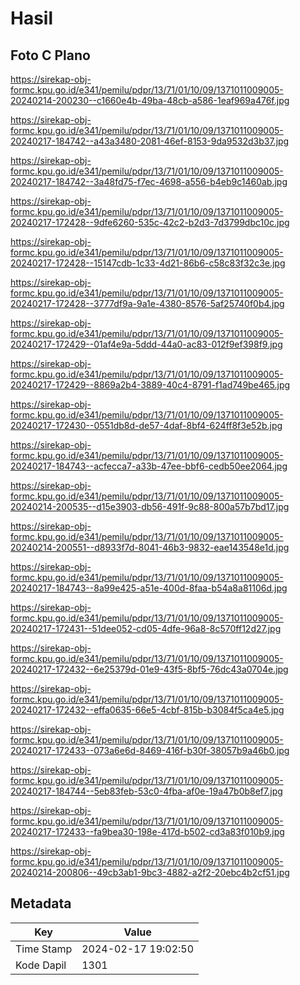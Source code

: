 # Hasil

## Foto C Plano

https://sirekap-obj-formc.kpu.go.id/e341/pemilu/pdpr/13/71/01/10/09/1371011009005-20240214-200230--c1660e4b-49ba-48cb-a586-1eaf969a476f.jpg

https://sirekap-obj-formc.kpu.go.id/e341/pemilu/pdpr/13/71/01/10/09/1371011009005-20240217-184742--a43a3480-2081-46ef-8153-9da9532d3b37.jpg

https://sirekap-obj-formc.kpu.go.id/e341/pemilu/pdpr/13/71/01/10/09/1371011009005-20240217-184742--3a48fd75-f7ec-4698-a556-b4eb9c1460ab.jpg

https://sirekap-obj-formc.kpu.go.id/e341/pemilu/pdpr/13/71/01/10/09/1371011009005-20240217-172428--9dfe6260-535c-42c2-b2d3-7d3799dbc10c.jpg

https://sirekap-obj-formc.kpu.go.id/e341/pemilu/pdpr/13/71/01/10/09/1371011009005-20240217-172428--15147cdb-1c33-4d21-86b6-c58c83f32c3e.jpg

https://sirekap-obj-formc.kpu.go.id/e341/pemilu/pdpr/13/71/01/10/09/1371011009005-20240217-172428--3777df9a-9a1e-4380-8576-5af25740f0b4.jpg

https://sirekap-obj-formc.kpu.go.id/e341/pemilu/pdpr/13/71/01/10/09/1371011009005-20240217-172429--01af4e9a-5ddd-44a0-ac83-012f9ef398f9.jpg

https://sirekap-obj-formc.kpu.go.id/e341/pemilu/pdpr/13/71/01/10/09/1371011009005-20240217-172429--8869a2b4-3889-40c4-8791-f1ad749be465.jpg

https://sirekap-obj-formc.kpu.go.id/e341/pemilu/pdpr/13/71/01/10/09/1371011009005-20240217-172430--0551db8d-de57-4daf-8bf4-624ff8f3e52b.jpg

https://sirekap-obj-formc.kpu.go.id/e341/pemilu/pdpr/13/71/01/10/09/1371011009005-20240217-184743--acfecca7-a33b-47ee-bbf6-cedb50ee2064.jpg

https://sirekap-obj-formc.kpu.go.id/e341/pemilu/pdpr/13/71/01/10/09/1371011009005-20240214-200535--d15e3903-db56-491f-9c88-800a57b7bd17.jpg

https://sirekap-obj-formc.kpu.go.id/e341/pemilu/pdpr/13/71/01/10/09/1371011009005-20240214-200551--d8933f7d-8041-46b3-9832-eae143548e1d.jpg

https://sirekap-obj-formc.kpu.go.id/e341/pemilu/pdpr/13/71/01/10/09/1371011009005-20240217-184743--8a99e425-a51e-400d-8faa-b54a8a81106d.jpg

https://sirekap-obj-formc.kpu.go.id/e341/pemilu/pdpr/13/71/01/10/09/1371011009005-20240217-172431--51dee052-cd05-4dfe-96a8-8c570ff12d27.jpg

https://sirekap-obj-formc.kpu.go.id/e341/pemilu/pdpr/13/71/01/10/09/1371011009005-20240217-172432--6e25379d-01e9-43f5-8bf5-76dc43a0704e.jpg

https://sirekap-obj-formc.kpu.go.id/e341/pemilu/pdpr/13/71/01/10/09/1371011009005-20240217-172432--effa0635-66e5-4cbf-815b-b3084f5ca4e5.jpg

https://sirekap-obj-formc.kpu.go.id/e341/pemilu/pdpr/13/71/01/10/09/1371011009005-20240217-172433--073a6e6d-8469-416f-b30f-38057b9a46b0.jpg

https://sirekap-obj-formc.kpu.go.id/e341/pemilu/pdpr/13/71/01/10/09/1371011009005-20240217-184744--5eb83feb-53c0-4fba-af0e-19a47b0b8ef7.jpg

https://sirekap-obj-formc.kpu.go.id/e341/pemilu/pdpr/13/71/01/10/09/1371011009005-20240217-172433--fa9bea30-198e-417d-b502-cd3a83f010b9.jpg

https://sirekap-obj-formc.kpu.go.id/e341/pemilu/pdpr/13/71/01/10/09/1371011009005-20240214-200806--49cb3ab1-9bc3-4882-a2f2-20ebc4b2cf51.jpg


## Metadata

| Key        | Value               |
| ---------- | ------------------- |
| Time Stamp | 2024-02-17 19:02:50 |
| Kode Dapil | 1301                |



